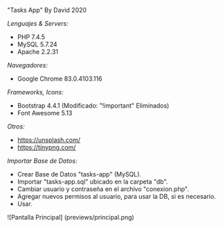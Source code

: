 "Tasks App" By David 2020

*Lenguajes & Servers:*
- PHP 7.4.5
- MySQL 5.7.24
- Apache 2.2.31

*Navegadores:*
- Google Chrome 83.0.4103.116

*Frameworks, Icons:*
- Bootstrap 4.4.1 (Modificado: "!important" Eliminados)
- Font Awesome 5.13

*Otros:*
- https://unsplash.com/
- https://tinypng.com/

*Importar Base de Datos:*
- Crear Base de Datos "tasks-app" (MySQL).
- Importar "tasks-app.sql" ubicado en la carpeta "db".
- Cambiar usuario y contraseña en el archivo "conexion.php".
- Agregar nuevos permisos al usuario, para usar la DB, si es necesario.
- Usar.

![Pantalla Principal] (previews/principal.png)